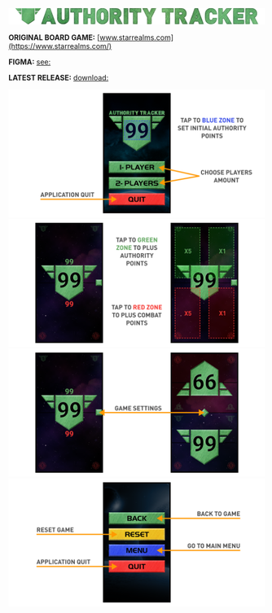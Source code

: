 ![Model](Promo/Promo_Main.png)

**ORIGINAL BOARD GAME:** [www.starrealms.com](https://www.starrealms.com/)

**FIGMA:** [see:](https://www.figma.com/file/KTYZqqU3yKmgi3KuWg34NU/Authority-tracker)

**LATEST RELEASE:** [download:](https://github.com/SergeyKhanin/AuthorityTracker/releases/tag/release)



![Model](Tutorial/Tutorial_Page_1.png)
![Model](Tutorial/Tutorial_Page_2.png)
![Model](Tutorial/Tutorial_Page_3.png)
![Model](Tutorial/Tutorial_Page_4.png)
